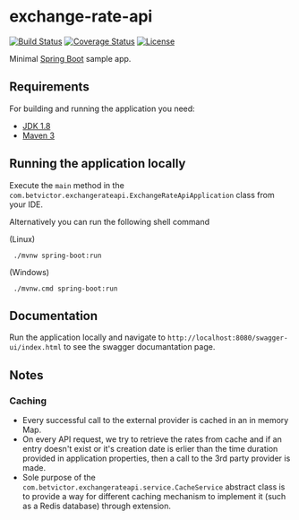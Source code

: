 # exchange-rate-api

[![Build Status](https://travis-ci.org/codecentric/springboot-sample-app.svg?branch=master)](https://travis-ci.org/codecentric/springboot-sample-app)
[![Coverage Status](https://coveralls.io/repos/github/codecentric/springboot-sample-app/badge.svg?branch=master)](https://coveralls.io/github/codecentric/springboot-sample-app?branch=master)
[![License](http://img.shields.io/:license-apache-blue.svg)](http://www.apache.org/licenses/LICENSE-2.0.html)

Minimal [Spring Boot](http://projects.spring.io/spring-boot/) sample app.

## Requirements

For building and running the application you need:

- [JDK 1.8](http://www.oracle.com/technetwork/java/javase/downloads/jdk8-downloads-2133151.html)
- [Maven 3](https://maven.apache.org)

## Running the application locally

Execute the `main` method in the `com.betvictor.exchangerateapi.ExchangeRateApiApplication` class from your IDE.

Alternatively you can run the following shell command

(Linux)
```shell
 ./mvnw spring-boot:run

```
(Windows)
```shell
 ./mvnw.cmd spring-boot:run

```
## Documentation
Run the application locally and navigate to `http://localhost:8080/swagger-ui/index.html` to see the swagger documantation page. 

## Notes
### Caching
* Every successful call to the external provider is cached in an in memory Map. 
* On every API request, we try to retrieve the rates from cache and if an entry doesn't exist or it's creation date is erlier 
than the time duration provided in application properties, then a call to the 3rd party provider is made.
* Sole purpose of the `com.betvictor.exchangerateapi.service.CacheService` abstract class is to provide a way 
for different caching mechanism to implement it (such as a Redis database) through extension.



